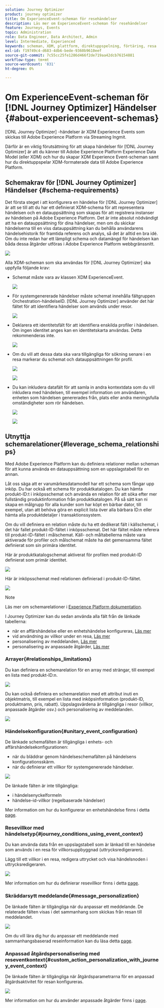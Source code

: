 ```yaml
---
solution: Journey Optimizer
product: journey optimizer
title: Om ExperienceEvent-scheman för resehändelser
description: Läs mer om ExperienceEvent-scheman för resehändelser
feature: Journeys, Events
topic: Administration
role: Data Engineer, Data Architect, Admin
level: Intermediate, Experienced
keywords: scheman, XDM, plattform, direktuppspelning, förtäring, resa
exl-id: f19749c4-d683-4db6-bede-9360b9610eef
source-git-commit: 7c55cc25fe1286d466f2de719aa42dcb76154881
workflow-type: tm+mt
source-wordcount: '831'
ht-degree: 0%

---
```


# Om ExperienceEvent-scheman för [!DNL Journey Optimizer] Händelser {#about-experienceevent-schemas}

[!DNL Journey Optimizer] -händelser är XDM Experience Events som skickas till Adobe Experience Platform via Streaming Ingmit.

Därför är en viktig förutsättning för att skapa händelser för [!DNL Journey Optimizer] är att du känner till Adobe Experience Platform Experience Data Model (eller XDM) och hur du skapar XDM Experience Event-scheman samt hur du direktuppspelar XDM-formaterade data till Adobe Experience Platform.

## Schemakrav för [!DNL Journey Optimizer] Händelser  {#schema-requirements}

Det första steget i att konfigurera en händelse för [!DNL Journey Optimizer] är att se till att du har ett definierat XDM-schema för att representera händelsen och en datauppsättning som skapas för att registrera instanser av händelsen på Adobe Experience Platform. Det är inte absolut nödvändigt att ha en datauppsättning för dina händelser, men om du skickar händelserna till en viss datauppsättning kan du behålla användarens händelsehistorik för framtida referens och analys, så det är alltid en bra idé. Om du inte redan har ett lämpligt schema och datamängd för händelsen kan båda dessa åtgärder utföras i Adobe Experience Platform webbgränssnitt.

![](assets/schema1.png)

Alla XDM-scheman som ska användas för [!DNL Journey Optimizer] ska uppfylla följande krav:

* Schemat måste vara av klassen XDM ExperienceEvent.

  ![](assets/schema2.png)

* För systemgenererade händelser måste schemat innehålla fältgruppen Orchestration-händelseID. [!DNL Journey Optimizer] använder det här fältet för att identifiera händelser som används under resor.

  ![](assets/schema3.png)

* Deklarera ett identitetsfält för att identifiera enskilda profiler i händelsen. Om ingen identitet anges kan en identitetskarta användas. Detta rekommenderas inte.

  ![](assets/schema4.png)

* Om du vill att dessa data ska vara tillgängliga för sökning senare i en resa markerar du schemat och datauppsättningen för profil.

  ![](assets/schema5.png)

  ![](assets/schema6.png)

* Du kan inkludera datafält för att samla in andra kontextdata som du vill inkludera med händelsen, till exempel information om användaren, enheten som händelsen genererades från, plats eller andra meningsfulla omständigheter som rör händelsen.

  ![](assets/schema7.png)

  ![](assets/schema8.png)

## Utnyttja schemarelationer{#leverage_schema_relationships}

Med Adobe Experience Platform kan du definiera relationer mellan scheman för att kunna använda en datauppsättning som en uppslagstabell för en annan.

Låt oss säga att er varumärkesdatamodell har ett schema som fångar upp inköp. Du har också ett schema för produktkatalogen. Du kan hämta produkt-ID:t i inköpsschemat och använda en relation för att söka efter mer fullständig produktinformation från produktkatalogen. På så sätt kan ni skapa en målgrupp för alla kunder som har köpt en bärbar dator, till exempel, utan att behöva göra en explicit lista över alla bärbara ID:n eller hämta alla produktdetaljer i transaktionssystem.

Om du vill definiera en relation måste du ha ett dedikerat fält i källschemat, i det här fallet produkt-ID-fältet i inköpsschemat. Det här fältet måste referera till produkt-ID-fältet i målschemat. Käll- och måltabellerna måste vara aktiverade för profiler och målschemat måste ha det gemensamma fältet definierat som sin primära identitet.

Här är produktkatalogschemat aktiverat för profilen med produkt-ID definierat som primär identitet.

![](assets/schema9.png)

Här är inköpsschemat med relationen definierad i produkt-ID-fältet.

![](assets/schema10.png)

>[!NOTE]
>
>Läs mer om schemarelationer i [Experience Platform dokumentation](https://experienceleague.adobe.com/docs/platform-learn/tutorials/schemas/configure-relationships-between-schemas.html).

I Journey Optimizer kan du sedan använda alla fält från de länkade tabellerna:

* när en affärshändelse eller en enhetshändelse konfigureras, [Läs mer](../event/experience-event-schema.md#unitary_event_configuration)
* vid användning av villkor under en resa, [Läs mer](../event/experience-event-schema.md#journey_conditions_using_event_context)
* personalisering av meddelanden, [Läs mer](../event/experience-event-schema.md#message_personalization)
* personalisering av anpassade åtgärder, [Läs mer](../event/experience-event-schema.md#custom_action_personalization_with_journey_event_context)

### Arrayer{#relationships_limitations}

Du kan definiera en schemarelation för en array med strängar, till exempel en lista med produkt-ID:n.

![](assets/schema15.png)

Du kan också definiera en schemarelation med ett attribut inuti en objektmatris, till exempel en lista med inköpsinformation (produkt-ID, produktnamn, pris, rabatt). Uppslagsvärdena är tillgängliga i resor (villkor, anpassade åtgärder osv.) och personalisering av meddelanden.

![](assets/schema16.png)

### Händelsekonfiguration{#unitary_event_configuration}

De länkade schemafälten är tillgängliga i enhets- och affärshändelsekonfigurationen:

* när du bläddrar genom händelseschemafälten på händelsens konfigurationsskärm.
* när du definierar ett villkor för systemgenererade händelser.

![](assets/schema11.png)

De länkade fälten är inte tillgängliga:

* i händelsenyckelformeln
* händelse-id-villkor (regelbaserade händelser)

Mer information om hur du konfigurerar en enhetshändelse finns i detta [page](../event/about-creating.md).

### Resevillkor med händelsetyp{#journey_conditions_using_event_context}

Du kan använda data från en uppslagstabell som är länkad till en händelse som används i en resa för villkorsuppbyggnad (uttrycksredigeraren).

Lägg till ett villkor i en resa, redigera uttrycket och visa händelsnoden i uttrycksredigeraren.

![](assets/schema12.png)

Mer information om hur du definierar resevillkor finns i detta [page](../building-journeys/condition-activity.md).

### Skräddarsytt meddelande{#message_personalization}

De länkade fälten är tillgängliga när du anpassar ett meddelande. De relaterade fälten visas i det sammanhang som skickas från resan till meddelandet.

![](assets/schema14.png)

Om du vill lära dig hur du anpassar ett meddelande med sammanhangsbaserad reseinformation kan du läsa detta [page](../personalization/personalization-use-case.md).

### Anpassad åtgärdspersonalisering med reseventkontext{#custom_action_personalization_with_journey_event_context}

De länkade fälten är tillgängliga när åtgärdsparametrarna för en anpassad åtgärdsaktivitet för resan konfigureras.

![](assets/schema13.png)

Mer information om hur du använder anpassade åtgärder finns i [page](../building-journeys/using-custom-actions.md).
